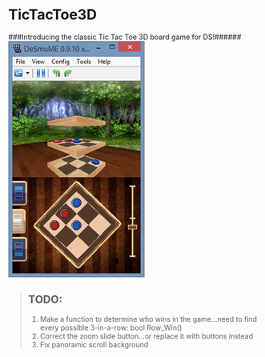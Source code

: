 # TicTacToe3D

###Introducing the classic Tic Tac Toe 3D board game for DS!######
![](https://github.com/PrismaNano/TicTacToe3D/blob/master/Capture.PNG)

> ## TODO:
> 
> 1.   Make a function to determine who wins in the game...need to find every possible 3-in-a-row: bool Row_Win()
> 2.   Correct the zoom slide button...or replace it with buttons instead
> 3.   Fix panoramic scroll background
>

